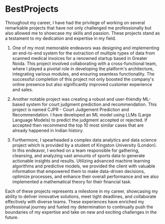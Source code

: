 # BestProjects
Throughout my career, I have had the privilege of working on several remarkable projects that have not only challenged me professionally but also allowed me to showcase my skills and passion. These projects stand as a testament to my dedication and expertise in my field. 

1. One of my most memorable endeavors was designing and implementing an end-to-end system for the extraction of multiple types of data from scanned medical invoices for a renowned startup based in Greater Noida. This project involved collaborating with a cross-functional team, where I played a pivotal role in developing the platform's architecture, integrating various modules, and ensuring seamless functionality. The successful completion of this project not only boosted the company's online presence but also significantly improved customer experience and sales.

2. Another notable project was creating a robust and user-friendly ML-based system for court judgment prediction and recommendation. This project is named CJPR - Court Judgement Prediction and Recommendation. I have developed an ML model using LLMs (Large Language Models) to predict the judgment accepted or rejected. If accepted then recommend the top 10 most similar cases that are already happened in Indian history.

3. Furthermore, I spearheaded a complex data analytics and data science project which is provided by a student of Kingston University (London). In this endeavor, I worked on a team responsible for gathering, cleansing, and analyzing vast amounts of sports data to generate actionable insights and results. Utilizing advanced machine learning algorithms and predictive models, we provided the client with valuable information that empowered them to make data-driven decisions, optimize processes, and enhance their overall performance and we also implemented a mathematical theory for their financial task. 

Each of these projects represents a milestone in my career, showcasing my ability to deliver innovative solutions, meet tight deadlines, and collaborate effectively with diverse teams. These experiences have enriched my professional journey and fueled my determination to continually push the boundaries of my expertise and take on new and exciting challenges in the future.
